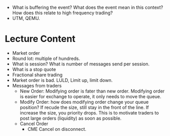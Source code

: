 - What is buffering the event? What does the event mean in this context? How does this relate to high frequency trading?
- UTM, QEMU.



# Lecture Content

- Market order
- Round lot: multiple of hundreds.
- What is session? What is number of messages send per session.
- What is a stop quote
- Fractional share trading
- Market order is bad. LULD, Limit up, limit down.
- Messages from traders
  - New Order: Modifying order is fater than new order. Modifying order is easier for exchange to operate, it only needs to move the queue.
  - Modify Order: how does modifying order change your queue position? If recude the size, still stay in the front of the line. If increase the size, you priority drops. This is to motivate traders to post large orders (liquidity) as soon as possible.
  - Cancel Order
    - CME Cancel on disconnect. 